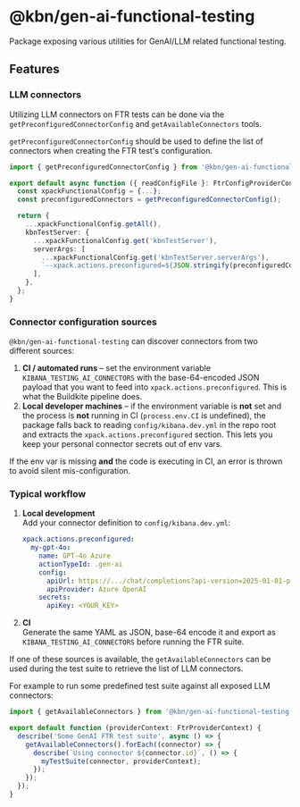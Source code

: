 # @kbn/gen-ai-functional-testing

Package exposing various utilities for GenAI/LLM related functional testing.

## Features

### LLM connectors

Utilizing LLM connectors on FTR tests can be done via the `getPreconfiguredConnectorConfig` and `getAvailableConnectors` tools.

`getPreconfiguredConnectorConfig` should be used to define the list of connectors when creating the FTR test's configuration.

```ts
import { getPreconfiguredConnectorConfig } from '@kbn/gen-ai-functional-testing'

export default async function ({ readConfigFile }: FtrConfigProviderContext) {
  const xpackFunctionalConfig = {...};
  const preconfiguredConnectors = getPreconfiguredConnectorConfig();

  return {
    ...xpackFunctionalConfig.getAll(),
    kbnTestServer: {
      ...xpackFunctionalConfig.get('kbnTestServer'),
      serverArgs: [
        ...xpackFunctionalConfig.get('kbnTestServer.serverArgs'),
        `--xpack.actions.preconfigured=${JSON.stringify(preconfiguredConnectors)}`,
      ],
    },
  };
}
```

### Connector configuration sources

`@kbn/gen-ai-functional-testing` can discover connectors from two different sources:

1. **CI / automated runs** – set the environment variable  
   `KIBANA_TESTING_AI_CONNECTORS` with the base-64-encoded JSON payload that you
   want to feed into `xpack.actions.preconfigured`. This is what the Buildkite
   pipeline does.
2. **Local developer machines** – if the environment variable is **not** set and
   the process is **not** running in CI (`process.env.CI` is undefined), the
   package falls back to reading `config/kibana.dev.yml` in the repo root and
   extracts the `xpack.actions.preconfigured` section. This lets you keep your
   personal connector secrets out of env vars.

If the env var is missing **and** the code is executing in CI, an error is
thrown to avoid silent mis-configuration.

### Typical workflow

1. **Local development**  
   Add your connector definition to `config/kibana.dev.yml`:

   ```yaml
   xpack.actions.preconfigured:
     my-gpt-4o:
       name: GPT-4o Azure
       actionTypeId: .gen-ai
       config:
         apiUrl: https://.../chat/completions?api-version=2025-01-01-preview
         apiProvider: Azure OpenAI
       secrets:
         apiKey: <YOUR_KEY>
   ```

2. **CI**  
   Generate the same YAML as JSON, base-64 encode it and export as
   `KIBANA_TESTING_AI_CONNECTORS` before running the FTR suite.

If one of these sources is available, the `getAvailableConnectors` can be used during the test suite to retrieve the list of LLM connectors.

For example to run some predefined test suite against all exposed LLM connectors:

```ts
import { getAvailableConnectors } from '@kbn/gen-ai-functional-testing';

export default function (providerContext: FtrProviderContext) {
  describe('Some GenAI FTR test suite', async () => {
    getAvailableConnectors().forEach((connector) => {
      describe(`Using connector ${connector.id}`, () => {
        myTestSuite(connector, providerContext);
      });
    });
  });
}
```
